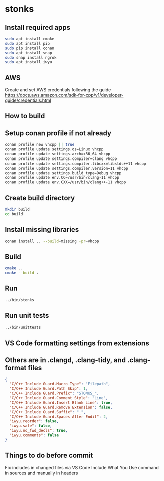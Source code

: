 # stonks

## Install required apps
```bash
sudo apt install cmake
sudo apt install pip
sudo pip install conan
sudo apt install snap
sudo snap install ngrok
sudo apt install iwyu

```

## AWS
Create and set AWS credentials following the guide
https://docs.aws.amazon.com/sdk-for-cpp/v1/developer-guide/credentials.html

## How to build

## Setup conan profile if not already
```bash
conan profile new vhcpp || true
conan profile update settings.os=Linux vhcpp
conan profile update settings.arch=x86_64 vhcpp
conan profile update settings.compiler=clang vhcpp
conan profile update settings.compiler.libcxx=libstdc++11 vhcpp
conan profile update settings.compiler.version=11 vhcpp
conan profile update settings.build_type=Debug vhcpp
conan profile update env.CC=/usr/bin/clang-11 vhcpp
conan profile update env.CXX=/usr/bin/clang++-11 vhcpp

```

## Create build directory
```bash
mkdir build
cd build
```

## Install missing libraries
```bash
conan install .. --build=missing -pr=vhcpp
```

## Build
```bash
cmake ..
cmake --build .
```

## Run
```bash
../bin/stonks
```

## Run unit tests
```bash
../bin/unittests
```

## VS Code formatting settings from extensions
## Others are in .clangd, .clang-tidy, and .clang-format files
```json
{
  "C/C++ Include Guard.Macro Type": "Filepath",
  "C/C++ Include Guard.Path Skip": 1,
  "C/C++ Include Guard.Prefix": "STONKS_",
  "C/C++ Include Guard.Comment Style": "Line",
  "C/C++ Include Guard.Insert Blank Line": true,
  "C/C++ Include Guard.Remove Extension": false,
  "C/C++ Include Guard.Suffix": "_",
  "C/C++ Include Guard.Spaces After Endif": 2,
  "iwyu.reorder": false,
  "iwyu.safe": false,
  "iwyu.no_fwd_decls": true,
  "iwyu.comments": false
}
```

## Things to do before commit
Fix includes in changed files via VS Code Include What You Use command in sources and manually in headers